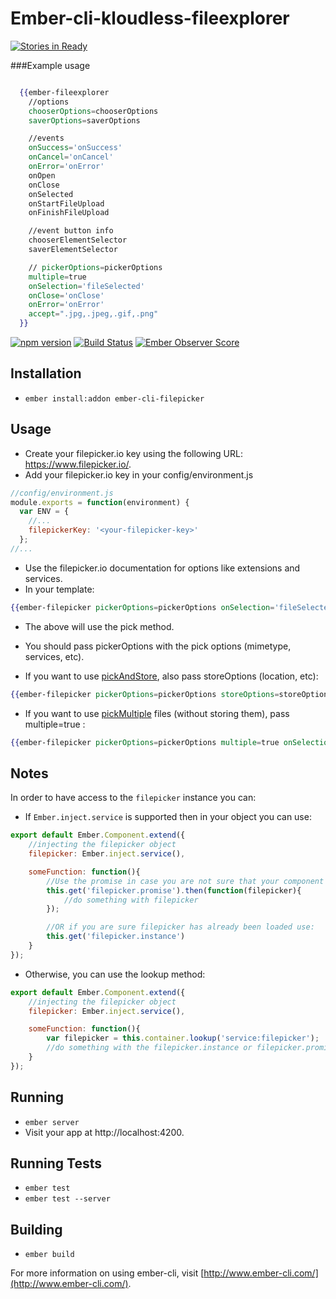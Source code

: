 # Ember-cli-kloudless-fileexplorer
[![Stories in Ready](https://badge.waffle.io/jamemackson/ember-cli-kloudless-fileexplorer.png?label=ready&title=Ready)](https://waffle.io/jamemackson/ember-cli-kloudless-fileexplorer)


###Example usage

```handlebars

  {{ember-fileexplorer
    //options
    chooserOptions=chooserOptions
    saverOptions=saverOptions

    //events
    onSuccess='onSuccess'
    onCancel='onCancel'
    onError='onError'
    onOpen
    onClose
    onSelected
    onStartFileUpload
    onFinishFileUpload

    //event button info
    chooserElementSelector
    saverElementSelector

    // pickerOptions=pickerOptions
    multiple=true
    onSelection='fileSelected'
    onClose='onClose'
    onError='onError'
    accept=".jpg,.jpeg,.gif,.png"
  }}

```

[![npm version](https://badge.fury.io/js/ember-cli-filepicker.svg)](http://badge.fury.io/js/ember-cli-filepicker)
[![Build Status](https://travis-ci.org/DudaDev/ember-cli-filepicker.svg)](https://travis-ci.org/DudaDev/ember-cli-filepicker) 
[![Ember Observer Score](http://emberobserver.com/badges/ember-cli-filepicker.svg)](http://emberobserver.com/addons/ember-cli-filepicker) 

## Installation

* `ember install:addon ember-cli-filepicker`

## Usage
* Create your filepicker.io key using the following URL: https://www.filepicker.io/.
* Add your filepicker.io key in your config/environment.js
```javascript
//config/environment.js 
module.exports = function(environment) {
  var ENV = {
    //...
    filepickerKey: '<your-filepicker-key>'
  };
//...
```
* Use the filepicker.io documentation for options like extensions and services.
* In your template:
```handlebars
{{ember-filepicker pickerOptions=pickerOptions onSelection='fileSelected' onClose='onClose' onError='onError'}}
```
* The above will use the pick method.
* You should pass pickerOptions with the pick options (mimetype, services, etc).

* If you want to use [pickAndStore](https://www.filepicker.com/documentation/file_ingestion/javascript_api/pick_and_store?v=v2), also pass storeOptions (location, etc):
```handlebars
{{ember-filepicker pickerOptions=pickerOptions storeOptions=storeOptions onSelection='fileSelected' onClose='onClose' onError='onError'}}
```
* If you want to use [pickMultiple](https://www.filepicker.com/documentation/file_ingestion/javascript_api/pick_multiple?v=v2) files (without storing them), pass multiple=true :
```handlebars
{{ember-filepicker pickerOptions=pickerOptions multiple=true onSelection='fileSelected' onClose='onClose' onError='onError'}}
```


## Notes
In order to have access to the `filepicker` instance you can:
* If `Ember.inject.service` is supported then in your object you can use:
```javascript
export default Ember.Component.extend({
	//injecting the filepicker object
	filepicker: Ember.inject.service(),

	someFunction: function(){
		//Use the promise in case you are not sure that your component will be surly initialized after filepicker has been loaded
		this.get('filepicker.promise').then(function(filepicker){
			//do something with filepicker
		});

		//OR if you are sure filepicker has already been loaded use:
		this.get('filepicker.instance')
	}
});
```
* Otherwise, you can use the lookup method:
```javascript
export default Ember.Component.extend({
	//injecting the filepicker object
	filepicker: Ember.inject.service(),

	someFunction: function(){
		var filepicker = this.container.lookup('service:filepicker');
		//do something with the filepicker.instance or filepicker.promise
	}
});
```

## Running

* `ember server`
* Visit your app at http://localhost:4200.

## Running Tests

* `ember test`
* `ember test --server`

## Building

* `ember build`

For more information on using ember-cli, visit [http://www.ember-cli.com/](http://www.ember-cli.com/).
